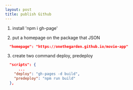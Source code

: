 ```yaml
---
layout: post
title: publish Github 
---
```


1.  install 'npm i gh-page'


2. put a homepage on the package that JSON

```json
  "homepage": "https://onethegarden.github.io/movie-app"
```




3. create two command deploy, predeploy
```json
  "scripts": {
      ...
    "deploy": "gh-pages -d build",
    "predeploy": "npm run build"
  },
```